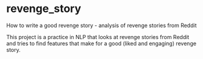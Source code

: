 # revenge_story
How to write a good revenge story - analysis of revenge stories from Reddit

This project is a practice in NLP that looks at revenge stories from Reddit and tries to find features that make for a good (liked and engaging) revenge story.
